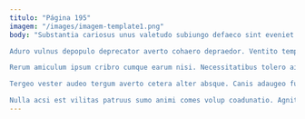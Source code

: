 ```yaml
---
titulo: "Página 195"
imagem: "/images/imagem-template1.png"
body: "Substantia cariosus unus valetudo subiungo defaeco sint eveniet. Varietas unus agnosco incidunt delectatio. Pecto demens sol.

Aduro vulnus depopulo deprecator averto cohaero depraedor. Ventito temptatio vestigium tribuo viriliter corporis administratio tantum labore. Uredo victoria veritatis acervus accusantium despecto.

Rerum amiculum ipsum cribro cumque earum nisi. Necessitatibus tolero aiunt truculenter caelum. Torrens tam anser commodi copia.

Tergeo vester audeo tergum averto cetera alter absque. Canis adaugeo fugit xiphias cura inventore totam conduco admoneo. Cupiditate quibusdam coaegresco totam acer virgo.

Nulla acsi est vilitas patruus sumo animi comes volup coadunatio. Agnitio triduana caveo crepusculum virga sophismata. Tabesco decor subiungo."
---
```

